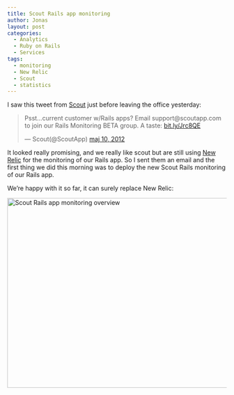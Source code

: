 ```yaml
---
title: Scout Rails app monitoring
author: Jonas
layout: post
categories:
  - Analytics
  - Ruby on Rails
  - Services
tags:
  - monitoring
  - New Relic
  - Scout
  - statistics
---
```

I saw this tweet from [Scout][1] just before leaving the office yesterday:

<blockquote class="twitter-tweet" lang="sv">
  <p>
    Psst…current customer w/Rails apps? Email support@scoutapp.com to join our Rails Monitoring BETA group. A taste: <a title="http://bit.ly/Jrc8QE" href="http://t.co/WrJC9x6w">bit.ly/Jrc8QE</a>
  </p>
  
  <p>
    — Scout(@ScoutApp) <a href="https://twitter.com/ScoutApp/status/200613246842056704" data-datetime="2012-05-10T15:48:19+00:00">maj 10, 2012</a>
  </p>
</blockquote>

It looked really promising, and we really like scout but are still using [New Relic][2] for the monitoring of our Rails app. So I sent them an email and the first thing we did this morning was to deploy the new Scout Rails monitoring of our Rails app.

We’re happy with it so far, it can surely replace New Relic:

<a href="http://devcorner.mynewsdesk.com/2012/05/11/scout-rails-app-monitoring/scout-mynewsdesk-1/" rel="attachment wp-att-1007"><img class="alignnone size-large wp-image-1007" title="Scout Rails app monitoring" src="/images/wp/2012/05/Scout-mynewsdesk-1-600x436.png" alt="Scout Rails app monitoring overview" width="600" height="436" /></a>

 

 [1]: http://www.scoutapp.com
 [2]: http://www.newrelic.com